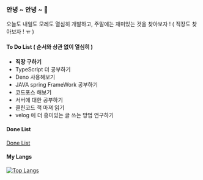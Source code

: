 ### 안녕 ~ 안녕 ~ 👋

오늘도 내일도 모레도 열심히 개발하고, 주말에는 재미있는 것을 찾아보자 ! ( 직장도 찾아보자 ! ㅠ )

#### To Do List ( 순서와 상관 없이 열심히 )
- **직장 구하기**
- TypeScript 더 공부하기
- Deno 사용해보기
- JAVA spring FrameWork 공부하기
- 코드포스 해보기
- 서버에 대한 공부하기
- 클린코드 책 마져 읽기
- velog 에 더 흥미있는 글 쓰는 방법 연구하기

#### Done List

[Done List]()


#### My Langs

[![Top Langs](https://github-readme-stats.vercel.app/api/top-langs/?username=gitdog01&layout=compact)](https://github.com/anuraghazra/github-readme-stats)

<!--
**gitdog01/gitdog01** is a ✨ _special_ ✨ repository because its `README.md` (this file) appears on your GitHub profile.

Here are some ideas to get you started:

- 🔭 I’m currently working on ...
- 🌱 I’m currently learning ...
- 👯 I’m looking to collaborate on ...
- 🤔 I’m looking for help with ...
- 💬 Ask me about ...
- 📫 How to reach me: ...
- 😄 Pronouns: ...
- ⚡ Fun fact: ...
-->
